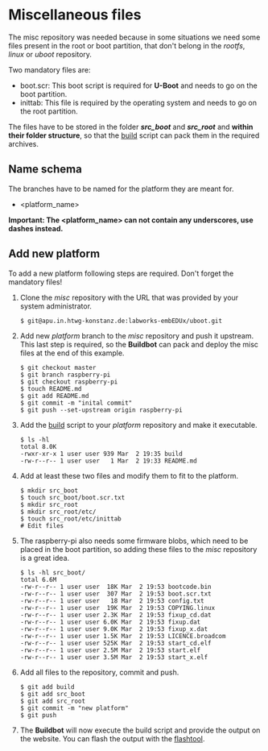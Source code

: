 # Miscellaneous files

The misc repository was needed because in some situations we need some files
present in the root or boot partition, that don't belong in the *rootfs*,
*linux* or *uboot* repository.

Two mandatory files are:
* boot.scr: This boot script is required for **U-Boot** and needs to go on the
  boot partition.
* inittab: This file is required by the operating system and needs to go on the
  root partition.

The files have to be stored in the folder ***src_boot*** and ***src_root*** and
**within their folder structure**, so that the [build](usage/misc/files/build)
script can pack them in the required archives.

## Name schema
The branches have to be named for the platform they are meant for.
* \<platform\_name\>

**Important: The \<platform\_name\> can not contain any underscores, use dashes
instead.**

## Add new platform
To add a new platform following steps are required. Don't forget the mandatory
files!

1. Clone the *misc* repository with the URL that was provided by your system
   administrator.
   ```
   $ git@apu.in.htwg-konstanz.de:labworks-embEDUx/uboot.git
   ```

1. Add new *platform* branch to the *misc* repository and push it upstream.
This last step is required, so the **Buildbot** can pack and deploy the misc
files at the end of this example.
   ```
   $ git checkout master
   $ git branch raspberry-pi
   $ git checkout raspberry-pi
   $ touch README.md
   $ git add README.md
   $ git commit -m "inital commit"
   $ git push --set-upstream origin raspberry-pi 
   ```

1. Add the [build](usage/misc/files/build) script to your *platform* repository
and make it executable.
   ```
   $ ls -hl
   total 8.0K
   -rwxr-xr-x 1 user user 939 Mar  2 19:35 build
   -rw-r--r-- 1 user user   1 Mar  2 19:33 README.md
   ```

1. Add at least these two files and modify them to fit to the platform.
   ```
   $ mkdir src_boot
   $ touch src_boot/boot.scr.txt
   $ mkdir src_root
   $ mkdir src_root/etc/
   $ touch src_root/etc/inittab
   # Edit files
   ```

1. The raspberry-pi also needs some firmware blobs, which need to be placed in
the boot partition, so adding these files to the *misc* repository is a great
idea.
   ```
   $ ls -hl src_boot/
   total 6.6M
   -rw-r--r-- 1 user user  18K Mar  2 19:53 bootcode.bin
   -rw-r--r-- 1 user user  307 Mar  2 19:53 boot.scr.txt
   -rw-r--r-- 1 user user   18 Mar  2 19:53 config.txt
   -rw-r--r-- 1 user user  19K Mar  2 19:53 COPYING.linux
   -rw-r--r-- 1 user user 2.3K Mar  2 19:53 fixup_cd.dat
   -rw-r--r-- 1 user user 6.0K Mar  2 19:53 fixup.dat
   -rw-r--r-- 1 user user 9.0K Mar  2 19:53 fixup_x.dat
   -rw-r--r-- 1 user user 1.5K Mar  2 19:53 LICENCE.broadcom
   -rw-r--r-- 1 user user 525K Mar  2 19:53 start_cd.elf
   -rw-r--r-- 1 user user 2.5M Mar  2 19:53 start.elf
   -rw-r--r-- 1 user user 3.5M Mar  2 19:53 start_x.elf
   ```

1. Add all files to the repository, commit and push.
   ```
   $ git add build
   $ git add src_boot
   $ git add src_root
   $ git commit -m "new platform"
   $ git push
   ```

1. The **Buildbot** will now execute the build script and provide the output on the website. You can flash the output with the [flashtool](usage/flashtool/README.md).
